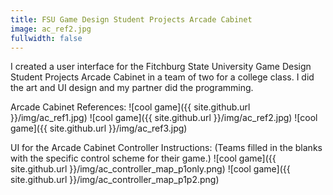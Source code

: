 ```yaml
---
title: FSU Game Design Student Projects Arcade Cabinet
image: ac_ref2.jpg
fullwidth: false
---
```


I created a user interface for the Fitchburg State University Game Design Student Projects Arcade Cabinet in a team of two for a college class. I did the art and UI design and my partner did the programming.

Arcade Cabinet References:
![cool game]({{ site.github.url }}/img/ac_ref1.jpg)
![cool game]({{ site.github.url }}/img/ac_ref2.jpg)
![cool game]({{ site.github.url }}/img/ac_ref3.jpg)


UI for the Arcade Cabinet Controller Instructions:
(Teams filled in the blanks with the specific control scheme for their game.)
![cool game]({{ site.github.url }}/img/ac_controller_map_p1only.png) ![cool game]({{ site.github.url }}/img/ac_controller_map_p1p2.png)
